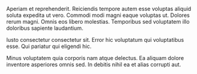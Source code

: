 Aperiam et reprehenderit. Reiciendis tempore autem esse voluptas aliquid soluta expedita ut vero. Commodi modi magni eaque voluptas ut. Dolores rerum magni. Omnis eos libero molestias. Temporibus sed voluptatem illo doloribus sapiente laudantium.
 Iusto consectetur consectetur sit. Error hic voluptatum qui voluptatibus esse. Qui pariatur qui eligendi hic.
 Minus voluptatem quia corporis nam atque delectus. Ea aliquam dolore inventore asperiores omnis sed. In debitis nihil ea et alias corrupti aut.